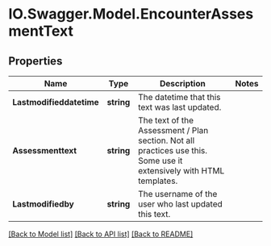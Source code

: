 # IO.Swagger.Model.EncounterAssesmentText
## Properties

Name | Type | Description | Notes
------------ | ------------- | ------------- | -------------
**Lastmodifieddatetime** | **string** | The datetime that this text was last updated. | 
**Assessmenttext** | **string** | The text of the Assessment / Plan section. Not all practices use this. Some use it extensively with HTML templates.  | 
**Lastmodifiedby** | **string** | The username of the user who last updated this text. | 

[[Back to Model list]](../README.md#documentation-for-models) [[Back to API list]](../README.md#documentation-for-api-endpoints) [[Back to README]](../README.md)

